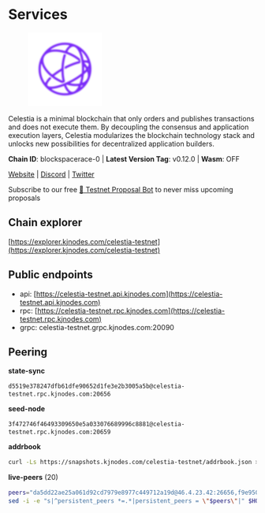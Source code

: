# Services

<figure><img src="https://raw.githubusercontent.com/kj89/cosmos-images/main/logos/celestia.png" width="150" alt=""><figcaption></figcaption></figure>

Celestia is a minimal blockchain that only orders and publishes transactions and  does not execute them. By decoupling the consensus and application execution layers,  Celestia modularizes the blockchain technology stack and unlocks new possibilities  for decentralized application builders.

**Chain ID**: blockspacerace-0 | **Latest Version Tag**: v0.12.0 | **Wasm**: OFF

[Website](https://celestia.org) | [Discord](https://discord.gg/celestiacommunity) | [Twitter](https://twitter.com/CelestiaOrg)



Subscribe to our free [🤖 Testnet Proposal Bot](https://t.me/kjnodes_testnet_proposal_bot) to never miss upcoming proposals


## Chain explorer
[https://explorer.kjnodes.com/celestia-testnet](https://explorer.kjnodes.com/celestia-testnet)

## Public endpoints

* api: [https://celestia-testnet.api.kjnodes.com](https://celestia-testnet.api.kjnodes.com)
* rpc: [https://celestia-testnet.rpc.kjnodes.com](https://celestia-testnet.rpc.kjnodes.com)
* grpc: celestia-testnet.grpc.kjnodes.com:20090

## Peering

**state-sync**

```text
d5519e378247dfb61dfe90652d1fe3e2b3005a5b@celestia-testnet.rpc.kjnodes.com:20656
```

**seed-node**

```text
3f472746f46493309650e5a033076689996c8881@celestia-testnet.rpc.kjnodes.com:20659
```

**addrbook**
```bash
curl -Ls https://snapshots.kjnodes.com/celestia-testnet/addrbook.json > $HOME/.celestia-app/config/addrbook.json
```

**live-peers** (20)
```bash
peers="da5dd22ae25a061d92cd7979e8977c449712a19d@46.4.23.42:26656,f9e950870eccdb40e2386896d7b6a7687a103c99@88.99.219.120:43656,94b63fddfc78230f51aeb7ac34b9fb86bd042a77@46.4.53.94:30582,b1b42ed03d101f8d0225b9796bfc9b628a2418c7@104.248.129.29:26656,ebf8c82dd6bc37aebcc38f5bff61593d9e3ca370@65.21.163.230:26656,46d3f4a8341c4523f4cafc778075688022280973@95.217.113.104:26656,b937814a2ddd889a9a72aaf48d013a47f98721ee@217.160.39.214:26656,29c8a82a0be59a2c6a5d6fb2ad0a2e1b4d09de0f@186.3.232.252:26656,5d02fa37f0fe3f198b3fdcea78b8961d04425b5d@185.227.135.173:26656,d5519e378247dfb61dfe90652d1fe3e2b3005a5b@65.109.68.190:20656,e9f81c5428fb9f3645c691dfd3f1038705bbc734@54.160.136.237:26656,2b9c71541bb54d13e887b9ec6ff88bf09ea4c4a3@138.197.134.254:26656,af66f28f19f747bd2b5a18d91d143dc8e035f86a@47.147.226.228:52656,dc76534dfede17c47ec162fce0937b446a627820@206.189.92.202:26656,a86db178fbf5f9072b1bd0df465b947c5bb715e1@142.165.207.19:46656,b766d36a1e3bcefc5e5befddfad7b4589ba28a21@162.55.242.83:26656,7a89c8c63ee0a305d236eabb435ea54f1c08d3dd@125.143.190.194:17002,5cb79244142c36768571cf1e791578dc45969fd2@195.189.97.33:23656,23c69377c73644e125d29cb01d1f61e897fc0ae4@65.109.104.70:21066,143a1eda55f71240a9b22a1bedc00868fd2a46de@65.109.19.168:26656"
sed -i -e "s|^persistent_peers *=.*|persistent_peers = \"$peers\"|" $HOME/.celestia-app/config/config.toml
```
